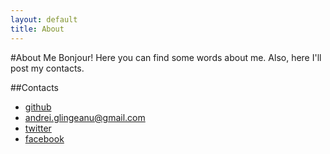 ```yaml
---
layout: default
title: About
---
```


#About Me
Bonjour!
Here you can find some words about me. Also, here I'll post my contacts.

##Contacts
* [github](https://github.com/andreiglingeanu)
* [andrei.glingeanu@gmail.com](mailto:andrei.glingeanu@gmail.com)
* [twitter](https://twitter.com/AGlingeanu)
* [facebook](https://www.facebook.com/andrei.glingeanu)

